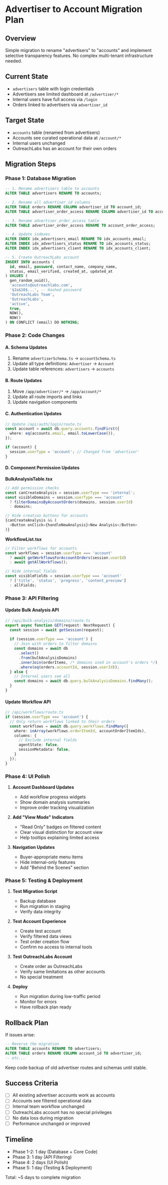 # Advertiser to Account Migration Plan

## Overview
Simple migration to rename "advertisers" to "accounts" and implement selective transparency features. No complex multi-tenant infrastructure needed.

## Current State
- `advertisers` table with login credentials
- Advertisers see limited dashboard at `/advertiser/*`
- Internal users have full access via `/login`
- Orders linked to advertisers via `advertiser_id`

## Target State
- `accounts` table (renamed from advertisers)
- Accounts see curated operational data at `/account/*`
- Internal users unchanged
- OutreachLabs has an account for their own orders

## Migration Steps

### Phase 1: Database Migration

```sql
-- 1. Rename advertisers table to accounts
ALTER TABLE advertisers RENAME TO accounts;

-- 2. Rename all advertiser_id columns
ALTER TABLE orders RENAME COLUMN advertiser_id TO account_id;
ALTER TABLE advertiser_order_access RENAME COLUMN advertiser_id TO account_id;

-- 3. Rename advertiser_order_access table
ALTER TABLE advertiser_order_access RENAME TO account_order_access;

-- 4. Update indexes
ALTER INDEX idx_advertisers_email RENAME TO idx_accounts_email;
ALTER INDEX idx_advertisers_status RENAME TO idx_accounts_status;
ALTER INDEX idx_advertisers_client RENAME TO idx_accounts_client;

-- 5. Create OutreachLabs account
INSERT INTO accounts (
  id, email, password, contact_name, company_name, 
  status, email_verified, created_at, updated_at
) VALUES (
  gen_random_uuid(),
  'accounts@outreachlabs.com',
  '$2a$10$...', -- Hashed password
  'OutreachLabs Team',
  'OutreachLabs',
  'active',
  true,
  NOW(),
  NOW()
) ON CONFLICT (email) DO NOTHING;
```

### Phase 2: Code Changes

#### A. Schema Updates
1. Rename `advertiserSchema.ts` → `accountSchema.ts`
2. Update all type definitions: `Advertiser` → `Account`
3. Update table references: `advertisers` → `accounts`

#### B. Route Updates
1. Move `/app/advertiser/*` → `/app/account/*`
2. Update all route imports and links
3. Update navigation components

#### C. Authentication Updates
```typescript
// Update /api/auth/login/route.ts
const account = await db.query.accounts.findFirst({
  where: eq(accounts.email, email.toLowerCase()),
});

if (account) {
  session.userType = 'account'; // Changed from 'advertiser'
}
```

#### D. Component Permission Updates

**BulkAnalysisTable.tsx**
```typescript
// Add permission checks
const canCreateAnalysis = session.userType === 'internal';
const visibleDomains = session.userType === 'account' 
  ? filterDomainsByAccountOrders(domains, session.userId)
  : domains;

// Hide creation buttons for accounts
{canCreateAnalysis && (
  <Button onClick={handleNewAnalysis}>New Analysis</Button>
)}
```

**WorkflowList.tsx**
```typescript
// Filter workflows for accounts
const workflows = session.userType === 'account'
  ? await getWorkflowsForAccountOrders(session.userId)
  : await getAllWorkflows();

// Hide internal fields
const visibleFields = session.userType === 'account'
  ? ['title', 'status', 'progress', 'content_preview']
  : allFields;
```

### Phase 3: API Filtering

#### Update Bulk Analysis API
```typescript
// /api/bulk-analysis/domains/route.ts
export async function GET(request: NextRequest) {
  const session = await getSession(request);
  
  if (session.userType === 'account') {
    // Join with orders to filter domains
    const domains = await db
      .select()
      .from(bulkAnalysisDomains)
      .innerJoin(orderItems, /* domains used in account's orders */)
      .where(eq(orders.accountId, session.userId));
  } else {
    // Internal users see all
    const domains = await db.query.bulkAnalysisDomains.findMany();
  }
}
```

#### Update Workflow API
```typescript
// /api/workflows/route.ts
if (session.userType === 'account') {
  // Only return workflows linked to their orders
  const workflows = await db.query.workflows.findMany({
    where: inArray(workflows.orderItemId, accountOrderItemIds),
    columns: {
      // Exclude internal fields
      agentState: false,
      sessionMetadata: false,
    }
  });
}
```

### Phase 4: UI Polish

1. **Account Dashboard Updates**
   - Add workflow progress widgets
   - Show domain analysis summaries
   - Improve order tracking visualization

2. **Add "View Mode" Indicators**
   - "Read Only" badges on filtered content
   - Clear visual distinction for account view
   - Help tooltips explaining limited access

3. **Navigation Updates**
   - Buyer-appropriate menu items
   - Hide internal-only features
   - Add "Behind the Scenes" section

### Phase 5: Testing & Deployment

1. **Test Migration Script**
   - Backup database
   - Run migration in staging
   - Verify data integrity

2. **Test Account Experience**
   - Create test account
   - Verify filtered data views
   - Test order creation flow
   - Confirm no access to internal tools

3. **Test OutreachLabs Account**
   - Create order as OutreachLabs
   - Verify same limitations as other accounts
   - No special treatment

4. **Deploy**
   - Run migration during low-traffic period
   - Monitor for errors
   - Have rollback plan ready

## Rollback Plan

If issues arise:
```sql
-- Reverse the migration
ALTER TABLE accounts RENAME TO advertisers;
ALTER TABLE orders RENAME COLUMN account_id TO advertiser_id;
-- etc...
```

Keep code backup of old advertiser routes and schemas until stable.

## Success Criteria

- [ ] All existing advertiser accounts work as accounts
- [ ] Accounts see filtered operational data
- [ ] Internal team workflow unchanged
- [ ] OutreachLabs account has no special privileges
- [ ] No data loss during migration
- [ ] Performance unchanged or improved

## Timeline

- Phase 1-2: 1 day (Database + Core Code)
- Phase 3: 1 day (API Filtering)
- Phase 4: 2 days (UI Polish)
- Phase 5: 1 day (Testing & Deployment)

Total: ~5 days to complete migration